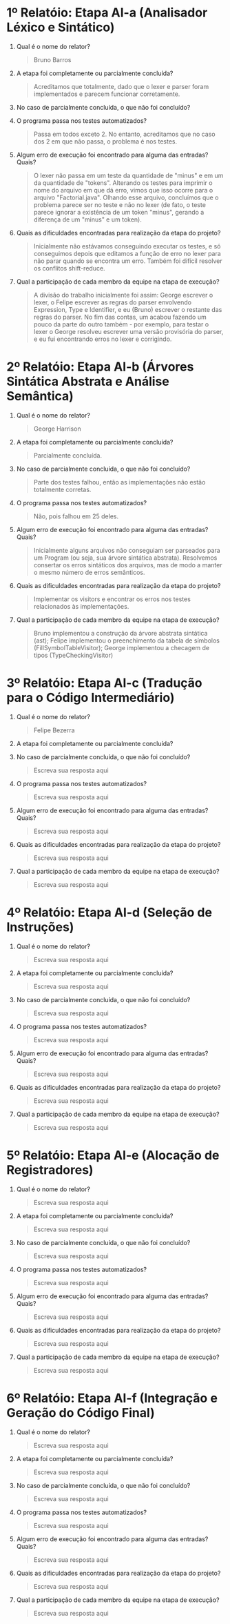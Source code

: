 # 1º Relatóio: Etapa AI-a (Analisador Léxico e Sintático)

1. Qual é o nome do relator?

    > Bruno Barros

2. A etapa foi completamente ou parcialmente concluída?

    > Acreditamos que totalmente, dado que o lexer e parser foram implementados e parecem funcionar corretamente.

3. No caso de parcialmente concluída, o que não foi concluído?

    > 

4. O programa passa nos testes automatizados?
    
    > Passa em todos exceto 2. No entanto, acreditamos que no caso dos 2 em que não passa, o problema é nos testes.

5. Algum erro de execução foi encontrado para alguma das entradas? Quais?
    
    > O lexer não passa em um teste da quantidade de "minus" e em um da quantidade de "tokens". Alterando os testes para imprimir o nome do arquivo em que dá erro, vimos que isso ocorre para o arquivo "Factorial.java". Olhando esse arquivo, concluímos que o problema parece ser no teste e não no lexer (de fato, o teste parece ignorar a existência de um token "minus", gerando a diferença de um "minus" e um token). 

6. Quais as dificuldades encontradas para realização da etapa do projeto?
    
    > Inicialmente não estávamos conseguindo executar os testes, e só conseguimos depois que editamos a função de erro no lexer para não parar quando se encontra um erro. Também foi difícil resolver os conflitos shift-reduce.

7. Qual a participação de cada membro da equipe na etapa de execução?
    
    > A divisão do trabalho inicialmente foi assim: George escrever o lexer, o Felipe escrever as regras do parser envolvendo Expression, Type e Identifier, e eu (Bruno) escrever o restante das regras do parser.
    > No fim das contas, um acabou fazendo um pouco da parte do outro também - por exemplo, para testar o lexer o George resolveu escrever uma versão provisória do parser, e eu fui encontrando erros no lexer e corrigindo.


# 2º Relatóio: Etapa AI-b (Árvores Sintática Abstrata e Análise Semântica)

1. Qual é o nome do relator?

    > George Harrison

2. A etapa foi completamente ou parcialmente concluída?

    > Parcialmente concluída.

3. No caso de parcialmente concluída, o que não foi concluído?

    > Parte dos testes falhou, então as implementações não estão totalmente corretas.

4. O programa passa nos testes automatizados?
    
    > Não, pois falhou em 25 deles.

5. Algum erro de execução foi encontrado para alguma das entradas? Quais?
    
    > Inicialmente alguns arquivos não conseguiam ser parseados para um Program (ou seja, sua árvore sintática abstrata). Resolvemos consertar os erros sintáticos dos arquivos, mas de modo a manter o mesmo número de erros semânticos.

6. Quais as dificuldades encontradas para realização da etapa do projeto?
    
    > Implementar os visitors e encontrar os erros nos testes relacionados às implementações.

7. Qual a participação de cada membro da equipe na etapa de execução?
    
    > Bruno implementou a construção da árvore abstrata sintática (ast);
    > Felipe implementou o preenchimento da tabela de símbolos (FillSymbolTableVisitor);
    > George implementou a checagem de tipos (TypeCheckingVisitor)

# 3º Relatóio: Etapa AI-c (Tradução para o Código Intermediário)

1. Qual é o nome do relator?

    > Felipe Bezerra

2. A etapa foi completamente ou parcialmente concluída?

    > 

3. No caso de parcialmente concluída, o que não foi concluído?

    > Escreva sua resposta aqui

4. O programa passa nos testes automatizados?
    
    > Escreva sua resposta aqui

5. Algum erro de execução foi encontrado para alguma das entradas? Quais?
    
    > Escreva sua resposta aqui

6. Quais as dificuldades encontradas para realização da etapa do projeto?
    
    > Escreva sua resposta aqui

7. Qual a participação de cada membro da equipe na etapa de execução?
    
    > Escreva sua resposta aqui


# 4º Relatóio: Etapa AI-d (Seleção de Instruções)

1. Qual é o nome do relator?

    > Escreva sua resposta aqui

2. A etapa foi completamente ou parcialmente concluída?

    > Escreva sua resposta aqui

3. No caso de parcialmente concluída, o que não foi concluído?

    > Escreva sua resposta aqui

4. O programa passa nos testes automatizados?
    
    > Escreva sua resposta aqui

5. Algum erro de execução foi encontrado para alguma das entradas? Quais?
    
    > Escreva sua resposta aqui

6. Quais as dificuldades encontradas para realização da etapa do projeto?
    
    > Escreva sua resposta aqui

7. Qual a participação de cada membro da equipe na etapa de execução?
    
    > Escreva sua resposta aqui


# 5º Relatóio: Etapa AI-e (Alocação de Registradores)

1. Qual é o nome do relator?

    > Escreva sua resposta aqui

2. A etapa foi completamente ou parcialmente concluída?

    > Escreva sua resposta aqui

3. No caso de parcialmente concluída, o que não foi concluído?

    > Escreva sua resposta aqui

4. O programa passa nos testes automatizados?
    
    > Escreva sua resposta aqui

5. Algum erro de execução foi encontrado para alguma das entradas? Quais?
    
    > Escreva sua resposta aqui

6. Quais as dificuldades encontradas para realização da etapa do projeto?
    
    > Escreva sua resposta aqui

7. Qual a participação de cada membro da equipe na etapa de execução?
    
    > Escreva sua resposta aqui


# 6º Relatóio: Etapa AI-f (Integração e Geração do Código Final)

1. Qual é o nome do relator?

    > Escreva sua resposta aqui

2. A etapa foi completamente ou parcialmente concluída?

    > Escreva sua resposta aqui

3. No caso de parcialmente concluída, o que não foi concluído?

    > Escreva sua resposta aqui

4. O programa passa nos testes automatizados?
    
    > Escreva sua resposta aqui

5. Algum erro de execução foi encontrado para alguma das entradas? Quais?
    
    > Escreva sua resposta aqui

6. Quais as dificuldades encontradas para realização da etapa do projeto?
    
    > Escreva sua resposta aqui

7. Qual a participação de cada membro da equipe na etapa de execução?
    
    > Escreva sua resposta aqui
